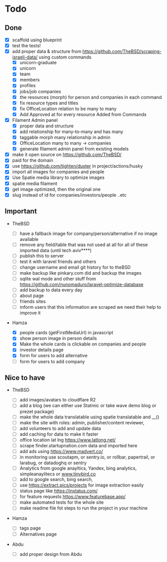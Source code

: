 # Todo

## Done

-   [x] scaffold using blueprint
-   [x] test the tests!
-   [x] add proper data & structure from https://github.com/TheBSD/scraping-israeli-data/ using custom commands
    -   [x] unicorn-graduate
    -   [x] unicorn
    -   [x] team
    -   [x] members
    -   [x] profiles
    -   [x] jobs/job companies
    -   [x] the resources (morph) for person and companies in each command
    -   [x] fix resource types and titles
    -   [x] fix OfficeLocation relation to be many to many
    -   [x] Add Approved at for every resource Added from Commands
-   [x] Filament Admin panel
    -   [x] proper data and structure
    -   [x] add relationship for many-to-many and has many
    -   [x] taggable morph many relationship in admin
    -   [x] OfficeLocation many to many -> companies
    -   [x] generate filament admin panel from existing models
-   [x] make it open source on https://github.com/TheBSD/
-   [x] paid for the domain
-   [x] use https://github.com/tighten/duster in project/actions/husky
-   [x] import all images for companies and people
-   [x] Use Spatie media library to optimize images
-   [x] spatie media filament
-   [x] get image optimized, then the original one
-   [x] slug instead of id for companies/investors/people ..etc

## Important

-   TheBSD

    -   [ ] have a fallback image for company/person/alternative if no image available
    -   [ ] remove any field/table that was not used at all for all of these imported data (until tech aviv\*\*\*\*)
    -   [ ] publish this to server
    -   [ ] test it with laravel friends and others
    -   [ ] change username and email git history for to theBSD
    -   [ ] make backup like pinkary.com did and backup the images
    -   [ ] sqlite wal mode and other stuff from https://github.com/nunomaduro/laravel-optimize-database
    -   [ ] add backup to data every day
    -   [ ] about page
    -   [ ] friends sites
    -   [ ] inform users that this information are scraped we need their help to improve it

-   Hamza
    -   [x] people cards (getFirstMediaUrl) in javascript
    -   [x] show person image in person details
    -   [x] Make the whole cards is clickable on companies and people
    -   [x] investor details page
    -   [x] form for users to add alternative
    -   [ ] form for users to add company

## Nice to have

-   TheBSD

    -   [ ] add images/avatars to cloudflare R2
    -   [ ] add a blog (we can either use Statmic or take wave demo blog or prezet package)
    -   [ ] make the whole data translatable using spatie translatable and \_\_()
    -   [ ] make the site with roles: admin, publisher/content reviewer,
    -   [ ] add volunteers to add and update data
    -   [ ] add caching for data to make it faster
    -   [ ] office location lat lng https://www.latlong.net/
    -   [ ] scrape finder.startupnation.com data and imported here
    -   [ ] add ads using https://www.madvert.co/
    -   [ ] in monitoring use scoutapm, or sentry.io, or rollbar, papertrail, or larabug, or datadoghq or sentry
    -   [ ] Analytics from google anayltics, Yandex, bing analytics, simpleanaylitecs or www.tinybird.co
    -   [ ] add to google search, bing search,
    -   [ ] use https://extract.pics/projects for image extraction easily
    -   [ ] status page like https://instatus.com/
    -   [ ] for feature requests https://www.featurebase.app/
    -   [ ] make automated tests for the whole site
    -   [ ] make readme file fot steps to run the project in your machine

-   Hamza
    -   [ ] tags page
    -   [ ] Alternatives page
-   Abdu
    -   [ ] add proper design from Abdu
